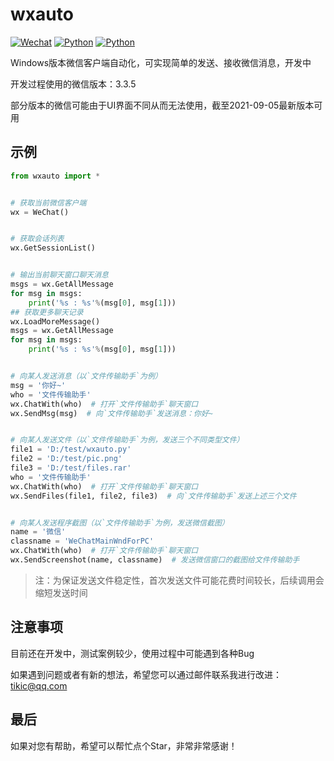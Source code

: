 # wxauto
[![Wechat](https://img.shields.io/badge/%E5%BE%AE%E4%BF%A1-3.3.5-07c160)](https://weixin.qq.com/cgi-bin/readtemplate?ang=zh_CN&t=page/faq/win/335/index&faq=win_335)
[![Python](https://img.shields.io/badge/Python-3.6|3.7|3.8|3.9-blue)](https://www.python.org/)
[![Python](https://img.shields.io/badge/BBS-FishC-007c7c)](https://fishc.com.cn/thread-200904-1-1.html)

Windows版本微信客户端自动化，可实现简单的发送、接收微信消息，开发中

开发过程使用的微信版本：3.3.5

部分版本的微信可能由于UI界面不同从而无法使用，截至2021-09-05最新版本可用

## 示例
```python
from wxauto import *


# 获取当前微信客户端
wx = WeChat()


# 获取会话列表
wx.GetSessionList()


# 输出当前聊天窗口聊天消息
msgs = wx.GetAllMessage
for msg in msgs:
    print('%s : %s'%(msg[0], msg[1]))
## 获取更多聊天记录
wx.LoadMoreMessage()
msgs = wx.GetAllMessage
for msg in msgs:
    print('%s : %s'%(msg[0], msg[1]))


# 向某人发送消息（以`文件传输助手`为例）
msg = '你好~'
who = '文件传输助手'
wx.ChatWith(who)  # 打开`文件传输助手`聊天窗口
wx.SendMsg(msg)  # 向`文件传输助手`发送消息：你好~


# 向某人发送文件（以`文件传输助手`为例，发送三个不同类型文件）
file1 = 'D:/test/wxauto.py'
file2 = 'D:/test/pic.png'
file3 = 'D:/test/files.rar'
who = '文件传输助手'
wx.ChatWith(who)  # 打开`文件传输助手`聊天窗口
wx.SendFiles(file1, file2, file3)  # 向`文件传输助手`发送上述三个文件


# 向某人发送程序截图（以`文件传输助手`为例，发送微信截图）
name = '微信'
classname = 'WeChatMainWndForPC'
wx.ChatWith(who)  # 打开`文件传输助手`聊天窗口
wx.SendScreenshot(name, classname)  # 发送微信窗口的截图给文件传输助手
```
> 注：为保证发送文件稳定性，首次发送文件可能花费时间较长，后续调用会缩短发送时间

## 注意事项
目前还在开发中，测试案例较少，使用过程中可能遇到各种Bug

如果遇到问题或者有新的想法，希望您可以通过邮件联系我进行改进：tikic@qq.com

## 最后
如果对您有帮助，希望可以帮忙点个Star，非常非常感谢！
